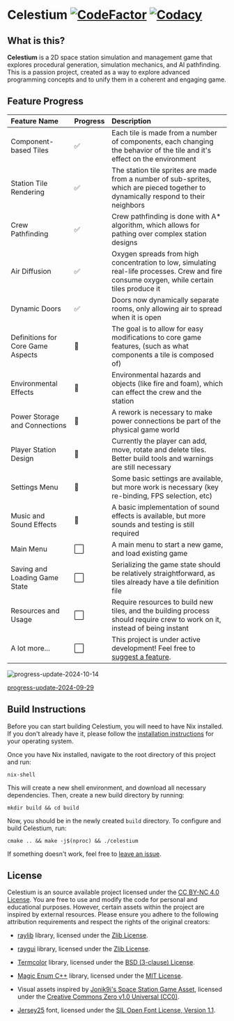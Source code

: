 # **Celestium** [![CodeFactor](https://www.codefactor.io/repository/github/nikita-skakun/celestium/badge)](https://www.codefactor.io/repository/github/nikita-skakun/celestium) [![Codacy](https://app.codacy.com/project/badge/Grade/27c30d00a98d42678bd8c30600178499)](https://app.codacy.com/gh/nikita-skakun/celestium/dashboard?utm_source=gh&utm_medium=referral&utm_content=&utm_campaign=Badge_grade)

## What is this?

**Celestium** is a 2D space station simulation and management game that explores procedural generation, simulation mechanics, and AI pathfinding.
This is a passion project, created as a way to explore advanced programming concepts and to unify them in a coherent and engaging game.

## Feature Progress

| Feature Name                      | Progress             | Description                                                                                                                                 |
| :-------------------------------- | :------------------- | :------------------------------------------------------------------------------------------------------------------------------------------ |
| Component-based Tiles             | :white_check_mark:   | Each tile is made from a number of components, each changing the behavior of the tile and it's effect on the environment                    |
| Station Tile Rendering            | :white_check_mark:   | The station tile sprites are made from a number of sub-sprites, which are pieced together to dynamically respond to their neighbors         |
| Crew Pathfinding                  | :white_check_mark:   | Crew pathfinding is done with A\* algorithm, which allows for pathing over complex station designs                                          |
| Air Diffusion                     | :white_check_mark:   | Oxygen spreads from high concentration to low, simulating real-life processes. Crew and fire consume oxygen, while certain tiles produce it |
| Dynamic Doors                     | :white_check_mark:   | Doors now dynamically separate rooms, only allowing air to spread when it is open                                                           |
| Definitions for Core Game Aspects | :construction:       | The goal is to allow for easy modifications to core game features, (such as what components a tile is composed of)                          |
| Environmental Effects             | :construction:       | Environmental hazards and objects (like fire and foam), which can effect the crew and the station                                           |
| Power Storage and Connections     | :construction:       | A rework is necessary to make power connections be part of the physical game world                                                          |
| Player Station Design             | :construction:       | Currently the player can add, move, rotate and delete tiles. Better build tools and warnings are still necessary                            |
| Settings Menu                     | :construction:       | Some basic settings are available, but more work is necessary (key re-binding, FPS selection, etc)                                          |
| Music and Sound Effects           | :construction:       | A basic implementation of sound effects is available, but more sounds and testing is still required                                         |
| Main Menu                         | :white_large_square: | A main menu to start a new game, and load existing game                                                                                     |
| Saving and Loading Game State     | :white_large_square: | Serializing the game state should be relatively straightforward, as tiles already have a tile definition file                               |
| Resources and Usage               | :white_large_square: | Require resources to build new tiles, and the building process should require crew to work on it, instead of being instant                  |
| A lot more...                     | :white_large_square: | This project is under active development! Feel free to [suggest a feature](https://github.com/nikita-skakun/celestium/issues/new).          |

![progress-update-2024-10-14](https://github.com/user-attachments/assets/2b5e5327-fdcc-4765-b26d-074e8e610307)

[progress-update-2024-09-29](https://github.com/user-attachments/assets/4367d366-b55f-4bcb-a2c6-ae5160bae2b7)

## Build Instructions

Before you can start building Celestium, you will need to have Nix installed. If you don't already have it, please follow the [installation instructions](https://nixos.org/download/) for your operating system.

Once you have Nix installed, navigate to the root directory of this project and run:

```
nix-shell
```

This will create a new shell environment, and download all necessary dependencies. Then, create a new build directory by running:

```
mkdir build && cd build
```

Now, you should be in the newly created `build` directory. To configure and build Celestium, run:

```
cmake .. && make -j$(nproc) && ./celestium
```

If something doesn't work, feel free to [leave an issue](https://github.com/nikita-skakun/celestium/issues/new).

## License

Celestium is an source available project licensed under the [CC BY-NC 4.0 License](LICENSE). You are free to use and modify the code for personal and educational purposes. However, certain assets within the project are inspired by external resources. Please ensure you adhere to the following attribution requirements and respect the rights of the original creators:

- [raylib](https://github.com/raysan5/raylib) library, licensed under the [Zlib License](https://github.com/raysan5/raylib/blob/master/LICENSE).

- [raygui](https://github.com/raysan5/raygui) library, licensed under the [Zlib License](https://github.com/raysan5/raygui/blob/master/LICENSE).

- [Termcolor](https://github.com/ikalnytskyi/termcolor) library, licensed under the [BSD (3-clause) License](https://github.com/ikalnytskyi/termcolor/blob/master/LICENSE).

- [Magic Enum C++](https://github.com/Neargye/magic_enum) library, licensed under the [MIT License](https://github.com/Neargye/magic_enum/blob/master/LICENSE).

- Visual assets inspired by [Jonik9i's Space Station Game Asset](https://jonik9i.itch.io/free-space-station-game-asset), licensed under the [Creative Commons Zero v1.0 Universal (CC0)](https://creativecommons.org/publicdomain/zero/1.0/).

- [Jersey25](https://github.com/scfried/soft-type-jersey) font, licensed under the [SIL Open Font License, Version 1.1](assets/fonts/OFL.txt).
